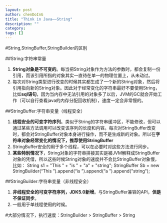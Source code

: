 ```yaml
---
layout: post
author: chenDoInG
title: "Think in Java——String"
description: ""
category: 
tags: []
---
```

#String,StringBuffer,StringBuilder的区别

##String:字符串常量

1. **String对象是不可变的**。每当把String对象作为方法的参数时，都会复制一份引用，而该引用所指的对象其实一直待在单一的物理位置上，从未动过。
2. 每次对String类型进行改变的时候其实都生成了一个新的String对象，然后将引用指向新的String对象。因此对于经常变化的字符串最好不要使用String，比如**sql语句**，因为当内存中无法引用的对象多了以后，JVM的GC就会开始工作（可以自行查看java的内存分配回收机制），速度一定会非常慢的。

##StringBuffer:字符串变量（线程安全）

1. **线程安全的可变字符序列**。类似于String的字符串缓冲区，不能修改，但可以通过某些方法调用可以改变该序列的长度和内容。每次对StringBuffer改变时，都会对StringBuffer对象本身进行操作，而不是生成新的对象。所以在**字符串对象经常变化的情况下，推荐使用StringBuffer**
2. StringBuffer安全的用于多个线程，可以在必要时对这些方法进行同步。
2. **某些特别情况下**，String对象的字符串拼接其实是被JVM解释成StringBuffer对象的凭借，所以这些时候String对象的速度并不会比StringBuffer对象慢，比如：
        String s1 = "This " + "is " + "a" + "string";
		StringBuffer Sb = new StringBuilder(“This ”).append(“is ”).append(“a ”).append("string");

##StringBuilder:字符串变量（非线程安全）

1. **非线程安全的可变字符序列，JDK5.0新增**。与StringBuffer兼容的API，**但是不保证同步**。
2. 一般用于单线程使用的时候。

#大部分情况下，执行速度：StringBuilder > StringBuffer > String





